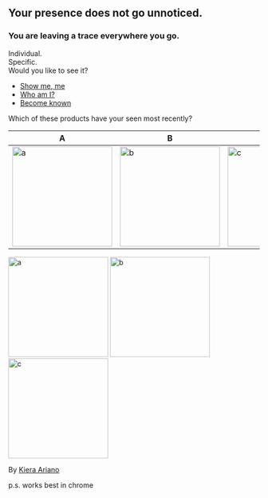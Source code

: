 
## Your presence does not go unnoticed.


### You are leaving a trace everywhere you go.
Individual.  
Specific.  
Would you like to see it?  
- [Show me, me](/realslimeggy/index.html)
- [Who am I?](/crazyspin/index.html)
- [Become known](/wibbly2/index.html)
<p>
Which of these products have your seen most recently?
   </p>
<table>
<thead>
<tr>
<th>A</th>
<th>B</th>
<th>C</th>
</tr>
</thead>
<tbody>
<tr>
<td><img src="https://user-images.githubusercontent.com/80500643/114973979-5e277980-9e36-11eb-9a91-2f4fddcf0a1d.png" alt="a" width="200"/></td>
<td> <img src="https://user-images.githubusercontent.com/80500643/115049133-3c0e1580-9e8f-11eb-8561-6b5edad5398d.png" alt="b" width="200"/></td>
<td> <img src="https://user-images.githubusercontent.com/80500643/115049459-97d89e80-9e8f-11eb-845b-68720ce3b495.png" alt="c" width="200"/></td>
</tr>
</tbody>
</table>
   <img src="https://user-images.githubusercontent.com/80500643/114973979-5e277980-9e36-11eb-9a91-2f4fddcf0a1d.png" alt="a" width="200"/>
  <img src="https://user-images.githubusercontent.com/80500643/115049133-3c0e1580-9e8f-11eb-8561-6b5edad5398d.png" alt="b" width="200"/>
 <img src="https://user-images.githubusercontent.com/80500643/115049459-97d89e80-9e8f-11eb-845b-68720ce3b495.png" alt="c" width="200"/>
  <p>

By [Kiera Ariano](https://kieraariano.art)



p.s. works best in chrome

